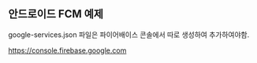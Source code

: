 ## 안드로이드 FCM 예제

google-services.json 파일은 파이어배이스 콘솔에서 따로 생성하여 추가하여야함.  

https://console.firebase.google.com

